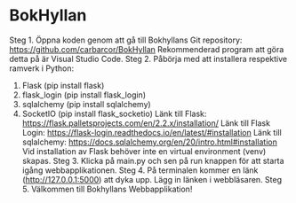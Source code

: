 # BokHyllan
Steg 1.
Öppna koden genom att gå till Bokhyllans Git repository: https://github.com/carbarcor/BokHyllan
Rekommenderad program att göra detta på är Visual Studio Code.
Steg 2.
Påbörja med att installera respektive ramverk i Python:
1. Flask            (pip install flask)
2. flask_login      (pip install flask_login)
3. sqlalchemy       (pip install sqlalchemy)
4. SocketIO         (pip install flask_socketio)
Länk till Flask: https://flask.palletsprojects.com/en/2.2.x/installation/
Länk till Flask Login: https://flask-login.readthedocs.io/en/latest/#installation
Länk till sqlalchemy: https://docs.sqlalchemy.org/en/20/intro.html#installation
Vid installation av Flask behöver inte en virtual environment (venv) skapas.
Steg 3.
Klicka på main.py och sen på run knappen för att starta igång webbapplikationen.
Steg 4. 
På terminalen kommer en länk (http://127.0.0.1:5000) att dyka upp. Lägg in länken i webbläsaren.
Steg 5. Välkommen till Bokhyllans Webbapplikation!